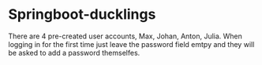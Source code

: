 ﻿# Springboot-ducklings

There are 4 pre-created user accounts, Max, Johan, Anton, Julia. When logging in for the first time just leave the password field emtpy and they will be asked to add a password themselfes. 

